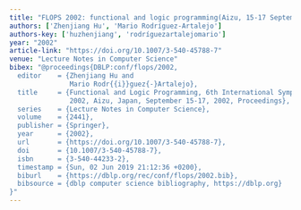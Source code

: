 ```yaml
---
title: "FLOPS 2002: functional and logic programming(Aizu, 15-17 September 2002)"
authors: ['Zhenjiang Hu', 'Mario Rodríguez-Artalejo']
authors-key: ['huzhenjiang', 'rodríguezartalejomario']
year: "2002"
article-link: "https://doi.org/10.1007/3-540-45788-7"
venue: "Lecture Notes in Computer Science"
bibex: "@proceedings{DBLP:conf/flops/2002,
  editor    = {Zhenjiang Hu and
               Mario Rodr{{i}}guez{-}Artalejo},
  title     = {Functional and Logic Programming, 6th International Symposium, {FLOPS}
               2002, Aizu, Japan, September 15-17, 2002, Proceedings},
  series    = {Lecture Notes in Computer Science},
  volume    = {2441},
  publisher = {Springer},
  year      = {2002},
  url       = {https://doi.org/10.1007/3-540-45788-7},
  doi       = {10.1007/3-540-45788-7},
  isbn      = {3-540-44233-2},
  timestamp = {Sun, 02 Jun 2019 21:12:36 +0200},
  biburl    = {https://dblp.org/rec/conf/flops/2002.bib},
  bibsource = {dblp computer science bibliography, https://dblp.org}
}"
---
```

